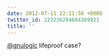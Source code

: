 ```yaml
---
date: 2012-07-11 22:11:50 +0000
twitter_id: 223238204684369921
title: ''
---
```




[@gnulogic](https://twitter.com/gnulogic) lifeproof case?
